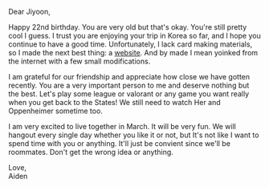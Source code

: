 Dear Jiyoon,

Happy 22nd birthday. You are very old but that's okay. You're still pretty cool I guess. I trust you are enjoying your trip in Korea so far, and I hope you continue to have a good time. Unfortunately, I lack card making materials, so I made the next best thing: a [website](https://aidenfujiwara.github.io/HappyBirthdayJiyoon/). And by made I mean yoinked from the internet with a few small modifications.

I am grateful for our friendship and appreciate how close we have gotten recently. You are a very important person to me and deserve nothing but the best. Let's play some league or valorant or any game you want really when you get back to the States! We still need to watch Her and Oppenheimer sometime too.

I am very excited to live together in March. It will be very fun. We will hangout every single day whether you like it or not, but It's not like I want to spend time with you or anything. It'll just be convient since we'll be roommates. Don't get the wrong idea or anything.

Love,  
Aiden

